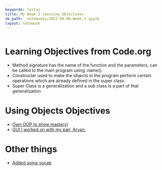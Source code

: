 ```yaml
---
keywords: fastai
title: My Week 3 learning Objectives
nb_path: _notebooks/2022-09-06-Week-3.ipynb
layout: notebook
---
```


<!--
#################################################
### THIS FILE WAS AUTOGENERATED! DO NOT EDIT! ###
#################################################
# file to edit: _notebooks/2022-09-06-Week-3.ipynb
-->

<div class="container" id="notebook-container">
        
<div class="cell border-box-sizing text_cell rendered"><div class="inner_cell">
<div class="text_cell_render border-box-sizing rendered_html">
<p><img src="/sample1_blog/images/copied_from_nb/my_icons/2022-09-05.png" alt=""></p>

</div>
</div>
</div>
<div class="cell border-box-sizing text_cell rendered"><div class="inner_cell">
<div class="text_cell_render border-box-sizing rendered_html">
<h1 id="Learning-Objectives-from-Code.org">Learning Objectives from Code.org<a class="anchor-link" href="#Learning-Objectives-from-Code.org"> </a></h1><ul>
<li>Method signature has the name of the function and the parameters, can be called to the main program using .name().</li>
<li>Constructer used to make the objects in the program perform certain operations which are already defined in the super class.</li>
<li>Super Class is a generalization and a sub class is a part of that generalization</li>
</ul>

</div>
</div>
</div>
<div class="cell border-box-sizing text_cell rendered"><div class="inner_cell">
<div class="text_cell_render border-box-sizing rendered_html">
<h1 id="Using-Objects-Objectives">Using Objects Objectives<a class="anchor-link" href="#Using-Objects-Objectives"> </a></h1><ul>
<li><a href="https://evmyclipz.github.io/sample1_blog/2022/08/21/JavaSample.html#My-First-object-oriented-programm(Console-based">Own OOP to show mastery</a>)</li>
<li><a href="https://evmyclipz.github.io/sample1_blog/2022/01/09/GUI_using_Java.html">GUI I worked on with my pair, Aryan.</a></li>
</ul>

</div>
</div>
</div>
<div class="cell border-box-sizing text_cell rendered"><div class="inner_cell">
<div class="text_cell_render border-box-sizing rendered_html">
<h1 id="Other-things">Other things<a class="anchor-link" href="#Other-things"> </a></h1><ul>
<li><a href="https://evmyclipz.github.io/sample1_blog/notes/">Added some vocab</a></li>
</ul>

</div>
</div>
</div>
</div>
 

